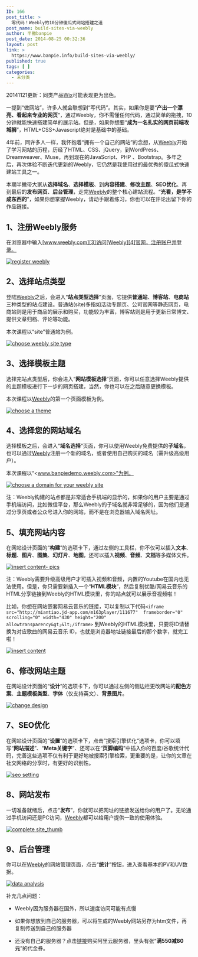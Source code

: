 ```yaml
---
ID: 166
post_title: >
  零代码！Weebly的10分钟傻瓜式网站搭建之道
post_name: build-sites-via-weebly
author: 半撇banpie
post_date: 2014-08-25 00:32:36
layout: post
link: >
  https://www.banpie.info/build-sites-via-weebly/
published: true
tags: [ ]
categories:
  - 未分类
---
```

20141121更新：同类产品[Wix][1]可能表现更为出色。

一提到“做网站”，许多人就会联想到“写代码”。其实，如果你是要“**产出一个漂亮、看起来专业的网页**“，通过Weebly，你不需懂任何代码，通过简单的拖拽，10分钟就能快速搭建简单的展示站。但是，如果你想要“**成为一名扎实的网页前端攻城狮**”，HTML+CSS+Javascript绝对是基础中的基础。

4年前，同许多人一样，我怀抱着“拥有一个自己的网站”的念想，从[Weebly][2]开始了学习网站的历程，历经了HTML、CSS、jQuery，到WordPress、Dreamweaver、Muse，再到现在的JavaScript、PHP 、Bootstrap。多年之后，再次体验不断迭代更新的Weebly，它仍然是我使用过的最优秀的傻瓜式快速建站工具之一。

本期半撇带大家从**选择域名**、**选择模板**、到**内容搭建**、**修改主题**、**SEO优化**、再到最后的**发布网页**、**后台管理**，走完[Weebly][2]的整个核心建站流程。“**光看，是学不成东西的**”，如果你想掌握Weebly，请动手跟着练习，你也可以在评论出留下你的作品链接。

## 1、注册Weebly服务

在浏览器中输入[www.weebly.com][3]访问[Weebly][4]官网，注册账户并登录。

[![register weebly][5]][6]

## 2、选择站点类型

登陆[Weebly][2]之后，会进入“**站点类型选择**”页面，它提供**普通站**、**博客站**、**电商站**三种类型的站点建设。普通站(site)多指如活动专题页、公司官网等静态网页，电商站则是用于商品的展示和购买，功能较为丰富，博客站则是用于更新日常博文、提供文章归档、评论等功能。

本次课程以“site”普通站为例。

[![choose weebly site type ][7]][8]

## 3、选择模板主题

选择完站点类型后，你会进入“**网站模板选择**”页面，你可以任意选择Weebly提供的主题模板进行下一步的网页搭建，当然，你也可以在之后随意更换模板。

本次课程以[Weebly][2]的第一个页面模板为例。

[![choose a theme][9]][10]

## 4、选择您的网站域名

选择模板之后，会进入“**域名选择**“页面，你可以使用Weebly免费提供的**子域名**，也可以通过[Weebly][2]注册一个新的域名，或者使用自己购买的域名（需升级高级用户）。

本次课程以“<www.banpiedemo.weebly.com>”为例。

[![choose a domain for your weebly site][11]][12]

注：Weebly构建的站点都是非常适合手机端的显示的，如果你的用户主要是通过手机端访问，比如微信平台，那么Weebly的子域名就非常足够的，因为他们是通过分享页或者公众号进入你的网站，而不是在浏览器输入域名网址。

## 5、填充网站内容

在网站设计页面的“**构建**”的选项卡下，通过左侧的工具栏，你不仅可以插入**文本**、**标题**、**图片**、**图集**、**幻灯片**、**地图**，还可以插入**视频**、**音频**、**文档**等多媒体文件。

[![insert content- pics][13]][14]

注：Weebly需要升级高级用户才可插入视频和音频，内置的Youtube在国内也无法使用。但是，你只需要新插入一个“**HTML模块**”，然后复制优酷/网易云音乐的HTML分享链接到Weebly的HTML模块里，你的站点就可以展示音视频啦！

比如，你想在网站嵌套网易云音乐的链接，可以复制以下代码`<iframe src="http://miantiao.jd-app.com/m163player/111677"  frameborder="0" scrolling="0" width="430" height="200" allowtransparency&gt;&lt;/iframe>` 到Weebly的HTML模块里，只要将ID请替换为对应歌曲的网易云音乐 ID，也就是浏览器地址链接最后的那个数字，就完工啦！

[![insert content][15]][16]

## 6、修改网站主题

在网站设计页面的“**设计**”的选项卡下，你可以通过左侧的侧边栏更改网站的**配色方案**、**主题模板类型**、**字体**（仅支持英文）、**背景图片**。

[![change design][17]][18]

## 7、SEO优化

在网站设计页面的“**设置**”的选项卡下，点击”搜索引擎优化“选项卡，你可以填写“**网站描述**”、“**Meta关键字**”、还可以在“**页脚编码**”中插入你的百度/谷歌统计代码，完善这些选项不仅有利于更好地被搜索引擎检索，更重要的是，让你的文章在社交网络的分享时，有更好的识别性。

[![seo  setting][19]][20]

## 8、网站发布

一切准备就绪后，点击“**发布**”，你就可以把网址的链接发送给你的用户了。无论通过手机访问还是PC访问，[Weebly][2]都可以给用户提供一致的使用体验。

[![complete site_thumb][21]][22]

## 9、后台管理

你可以在[Weebly][2]的网站管理页面，点击“**统计**”按钮，进入查看基本的PV和UV数据。

[![data analysis][23]][24]

补充几点问题：

*   Weebly因为服务器在国外，所以速度访问可能有点慢

*   如果你想放到自己的服务器，可以将生成的Weebly网站另存为htm文件，再复制传送到自己的服务器

*   还没有自己的服务器？点击[链接][25]购买阿里云服务器，里头有张“**满550减80元**”的代金券。

 [1]: http://www.wix.com/
 [2]: http://www.weebly.com/?lang=zh
 [3]: http://www.weebly.com "http://www.weebly.com/?lang=zh"
 [4]: http://www.weebly.com/?lang=zh "注册Weebly"
 [5]: http://7arnhx.com1.z0.glb.clouddn.com/wp-content/uploads/2014/08/registerweebly_thumb.jpg "register weebly"
 [6]: http://7arnhx.com1.z0.glb.clouddn.com/wp-content/uploads/2014/08/registerweebly.jpg
 [7]: http://7arnhx.com1.z0.glb.clouddn.com/wp-content/uploads/2014/08/chooseweeblysitetype_thumb.jpg "choose weebly site type "
 [8]: http://7arnhx.com1.z0.glb.clouddn.com/wp-content/uploads/2014/08/chooseweeblysitetype.jpg
 [9]: http://7arnhx.com1.z0.glb.clouddn.com/wp-content/uploads/2014/08/chooseatheme_thumb.jpg "choose a theme"
 [10]: http://7arnhx.com1.z0.glb.clouddn.com/wp-content/uploads/2014/08/chooseatheme.jpg
 [11]: http://7arnhx.com1.z0.glb.clouddn.com/wp-content/uploads/2014/08/chooseadomainforyourweeblysite_thumb.jpg "choose a domain for your weebly site"
 [12]: http://7arnhx.com1.z0.glb.clouddn.com/wp-content/uploads/2014/08/chooseadomainforyourweeblysite.jpg
 [13]: http://7arnhx.com1.z0.glb.clouddn.com/wp-content/uploads/2014/08/insertcontentpics_thumb.jpg "insert content- pics"
 [14]: http://7arnhx.com1.z0.glb.clouddn.com/wp-content/uploads/2014/08/insertcontentpics.jpg
 [15]: http://7arnhx.com1.z0.glb.clouddn.com/wp-content/uploads/2014/08/insertcontent_thumb.jpg "insert content"
 [16]: http://7arnhx.com1.z0.glb.clouddn.com/wp-content/uploads/2014/08/insertcontent.jpg
 [17]: http://7arnhx.com1.z0.glb.clouddn.com/wp-content/uploads/2014/08/changedesign_thumb.jpg "change design"
 [18]: http://7arnhx.com1.z0.glb.clouddn.com/wp-content/uploads/2014/08/changedesign.jpg
 [19]: http://7arnhx.com1.z0.glb.clouddn.com/wp-content/uploads/2014/08/seosetting_thumb.jpg "seo  setting"
 [20]: http://7arnhx.com1.z0.glb.clouddn.com/wp-content/uploads/2014/08/seosetting.jpg
 [21]: http://7arnhx.com1.z0.glb.clouddn.com/wp-content/uploads/2014/08/complete-site_thumb-503x1024.jpg
 [22]: http://7arnhx.com1.z0.glb.clouddn.com/wp-content/uploads/2014/08/complete-site_thumb.jpg
 [23]: http://7arnhx.com1.z0.glb.clouddn.com/wp-content/uploads/2014/08/dataanalysis_thumb.jpg "data analysis"
 [24]: http://7arnhx.com1.z0.glb.clouddn.com/wp-content/uploads/2014/08/dataanalysis.jpg
 [25]: http://promotion.aliyun.com/act/aliyun/kjmedia/activity_3.html?ali_trackid=2:mm_13429164_7164438_24318027:1407557480_2k5_541541622#tocoupon
<!--stackedit_data:
eyJoaXN0b3J5IjpbLTQ1NTA5MTA2XX0=
-->